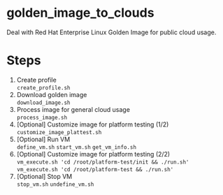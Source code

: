 # golden_image_to_clouds
Deal with Red Hat Enterprise Linux Golden Image for public cloud usage.

# Steps
1. Create profile  
`create_profile.sh`
2. Download golden image  
`download_image.sh`
3. Process image for general cloud usage  
`process_image.sh`
4. [Optional] Customize image for platform testing (1/2)  
`customize_image_plattest.sh`
5. [Optional] Run VM  
`define_vm.sh`
`start_vm.sh`
`get_vm_info.sh`
6. [Optional] Customize image for platform testing (2/2)  
`vm_execute.sh 'cd /root/platform-test/init && ./run.sh'`
`vm_execute.sh 'cd /root/platform-test && ./run.sh'`
7. [Optional] Stop VM  
`stop_vm.sh`
`undefine_vm.sh`
